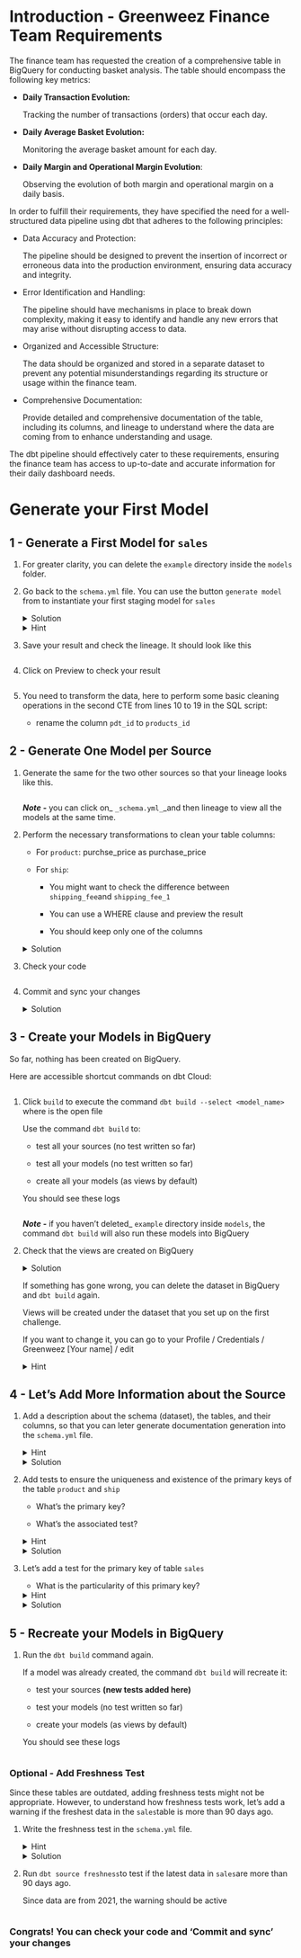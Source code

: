 <div role="tabpanel" class="tab-pane active" id="exercise-solution">
<div id="exercice-content" class="px-5 py-3">


<h1 id="introduction---greenweez-finance-team-requirements">Introduction - Greenweez Finance Team Requirements</h1>

<p>The finance team has requested the creation of a comprehensive table in BigQuery for conducting basket analysis. The table should encompass the following key metrics:</p>

<ul>
<li>
<p><strong>Daily Transaction Evolution:</strong></p>

<p>Tracking the number of transactions (orders) that occur each day.</p>
</li>
<li>
<p><strong>Daily Average Basket Evolution:</strong></p>

<p>Monitoring the average basket amount for each day.</p>
</li>
<li>
<p><strong>Daily Margin and Operational Margin Evolution</strong>:</p>

<p>Observing the evolution of both margin and operational margin on a daily basis.</p>
</li>
</ul>

<p>In order to fulfill their requirements, they have specified the need for a well-structured data pipeline using dbt that adheres to the following principles:</p>

<ul>
<li>
<p>Data Accuracy and Protection:</p>

<p>The pipeline should be designed to prevent the insertion of incorrect or erroneous data into the production environment, ensuring data accuracy and integrity.</p>
</li>
<li>
<p>Error Identification and Handling:</p>

<p>The pipeline should have mechanisms in place to break down complexity, making it easy to identify and handle any new errors that may arise without disrupting access to data.</p>
</li>
<li>
<p>Organized and Accessible Structure:</p>

<p>The data should be organized and stored in a separate dataset to prevent any potential misunderstandings regarding its structure or usage within the finance team.</p>
</li>
<li>
<p>Comprehensive Documentation:</p>

<p>Provide detailed and comprehensive documentation of the table, including its columns, and lineage to understand where the data are coming from to enhance understanding and usage.</p>
</li>
</ul>

<p>The dbt pipeline should effectively cater to these requirements, ensuring the finance team has access to up-to-date and accurate information for their daily dashboard needs.</p>

<h1 id="generate-your-first-model">Generate your First Model</h1>

<h2 id="1---generate-a-first-model-for-sales">1 - Generate a First Model for <code>sales</code></h2>

<ol>
<li>
<p>For greater clarity, you can delete the <code>example</code> directory inside the <code>models</code> folder.</p>
</li>
<li>
<p>Go back to the <code>schema.yml</code> file. You can use the button <code>generate model</code> from to instantiate your first staging model for <code>sales</code></p>

<details>
<summary>Solution</summary>

<p><img src="https://wagon-public-assets.s3.eu-west-3.amazonaws.com/04-Data-Collection/06-Data-Layers-And-Intro-DBT/03-First-Staging-Models-asset-1-Capture_decran_2023-09-25_a_17.52.33.png" alt=""></p>

</details>

<details>
<summary>Hint</summary>

<p>This will automatically create a model named <code>stg_raw__sales.sql</code>
<img src="https://wagon-public-assets.s3.eu-west-3.amazonaws.com/04-Data-Collection/06-Data-Layers-And-Intro-DBT/03-First-Staging-Models-asset-2-Capture_decran_2023-09-25_a_17.57.18.png" alt=""></p>

<p><em><strong>Note -</strong></em> Models will be automatically created using CTEs for enhanced readability. One CTE will pull in a source table via the source macro, and the other CTE will apply our transformations.
<em>More info here</em> <a href="https://docs.getdbt.com/terms/cte" target="_blank">https://docs.getdbt.com/terms/cte</a></p>
</details>
</li>
<li>
<p>Save your result and check the lineage. It should look like this</p>

<p><img src="https://wagon-public-assets.s3.eu-west-3.amazonaws.com/04-Data-Collection/06-Data-Layers-And-Intro-DBT/03-First-Staging-Models-asset-3-Capture_decran_2023-09-25_a_17.57.24.png" alt=""></p>
</li>
<li>
<p>Click on Preview to check your result</p>

<p><img src="https://wagon-public-assets.s3.eu-west-3.amazonaws.com/04-Data-Collection/06-Data-Layers-And-Intro-DBT/03-First-Staging-Models-asset-4-Capture_decran_2023-09-25_a_18.15.40.png" alt=""></p>
</li>
<li>
<p>You need to transform the data, here to perform some basic cleaning operations in the second CTE from lines 10 to 19 in the SQL script:</p>

<ul>
<li>rename the column <code>pdt_id</code> to <code>products_id</code></li>
</ul>
</li>
</ol>

<h2 id="2---generate-one-model-per-source">2 - Generate One Model per Source</h2>

<ol>
<li>
<p>Generate the same for the two other sources so that your lineage looks like this.</p>

<p><img src="https://wagon-public-assets.s3.eu-west-3.amazonaws.com/04-Data-Collection/06-Data-Layers-And-Intro-DBT/03-First-Staging-Models-asset-5-Capture_decran_2023-09-25_a_18.19.47.png" alt=""></p>

<p><em><strong>Note -</strong></em>&nbsp;you can click on_ <code>_schema.yml_</code>_and then lineage to view all the models at the same time.</p>
</li>
<li>
<p>Perform the necessary transformations to clean your table columns:</p>

<ul>
<li>
<p>For <code>product</code>: purchse_price as purchase_price</p>
</li>
<li>
<p>For <code>ship</code>:</p>

<ul>
<li>
<p>You might want to check the difference between <code>shipping_fee</code>and <code>shipping_fee_1</code></p>
</li>
<li>
<p>You can use a WHERE clause and preview the result</p>
</li>
<li>
<p>You should keep only one of the columns</p>
</li>
</ul>
</li>
</ul>

<details>
<summary>Solution</summary>

<p>For <code>ship</code> transformations:</p>
<ul>
<li>You can check the difference between <code>shipping_fee</code> and <code>shipping_fee_1</code> using this query in BigQuery:
```sql
SELECT
<ul>
<li>FROM <code>data-analytics-bootcamp-363212.gz_raw_data.raw_gz_ship</code> 
WHERE shipping_fee &lt;&gt; shipping_fee_1
```
It returns no row. It means we have the exact same data in the two columns.</li>
</ul>
</li>
<li>Then, you can remove <code>shipping_fee_1</code> from the query in dbt.</li>
</ul>
</details>
</li>
<li>
<p>Check your code</p>

<p><img src="https://wagon-public-assets.s3.eu-west-3.amazonaws.com/04-Data-Collection/06-Data-Layers-And-Intro-DBT/03-First-Staging-Models-asset-6-Capture_decran_2023-09-25_a_18.06.08.png" alt=""></p>
</li>
<li>
<p>Commit and sync your changes</p>

<details>
<summary>Solution</summary>

<p><img src="https://wagon-public-assets.s3.eu-west-3.amazonaws.com/04-Data-Collection/06-Data-Layers-And-Intro-DBT/03-First-Staging-Models-asset-7-Capture_decran_2023-09-25_a_18.26.39.png" alt=""></p>

</details>
</li>
</ol>

<h2 id="3---create-your-models-in-bigquery">3 - Create your Models in BigQuery</h2>

<p>So far, nothing has been created on BigQuery.</p>

<p>Here are accessible shortcut commands on dbt Cloud:</p>

<p><img src="https://wagon-public-assets.s3.eu-west-3.amazonaws.com/04-Data-Collection/06-Data-Layers-And-Intro-DBT/03-First-Staging-Models-asset-8-Capture_decran_2023-09-26_a_16.57.22.png" alt=""></p>

<ol>
<li>
<p>Click <code>build</code> to execute the command <code>dbt build --select &lt;model_name&gt;</code> where <model_name> is the open file</model_name></p>

<p>Use the command <code>dbt build</code> to:</p>

<ul>
<li>
<p>test all your sources (no test written so far)</p>
</li>
<li>
<p>test all your models (no test written so far)</p>
</li>
<li>
<p>create all your models (as views by default)</p>
</li>
</ul>

<p>You should see these logs</p>

<p><img src="https://wagon-public-assets.s3.eu-west-3.amazonaws.com/04-Data-Collection/06-Data-Layers-And-Intro-DBT/03-First-Staging-Models-asset-9-Capture_decran_2023-09-26_a_09.08.45.png" alt=""></p>

<p><em><strong>Note -</strong></em>&nbsp;if you haven’t deleted_ <code>example</code> directory inside <code>models</code>, the command <code>dbt build</code> will also run these models into BigQuery</p>
</li>
<li>
<p>Check that the views are created on BigQuery</p>

<details>
<summary>Solution</summary>

<p><img src="https://wagon-public-assets.s3.eu-west-3.amazonaws.com/04-Data-Collection/06-Data-Layers-And-Intro-DBT/03-First-Staging-Models-asset-10-Capture_decran_2023-09-25_a_18.39.04.png" alt=""></p>

</details>

<p>If something has gone wrong, you can delete the dataset in BigQuery and <code>dbt build</code> again.</p>

<p>Views will be created under the dataset that you set up on the first challenge.</p>

<p>If you want to change it, you can go to your Profile / Credentials / Greenweez [Your name] / edit</p>

<details>
<summary>Hint</summary>

<p><img src="https://wagon-public-assets.s3.eu-west-3.amazonaws.com/04-Data-Collection/06-Data-Layers-And-Intro-DBT/03-First-Staging-Models-asset-11-Capture_decran_2023-09-25_a_18.36.03.png" alt=""></p>

</details>
</li>
</ol>

<h2 id="4---lets-add-more-information-about-the-source">4 - Let’s Add More Information about the Source</h2>

<ol>
<li>
<p>Add a description about the schema (dataset), the tables, and their columns, so that you can leter generate documentation generation into the <code>schema.yml</code> file.</p>

<details>
<summary>Hint</summary>

<p><img src="https://wagon-public-assets.s3.eu-west-3.amazonaws.com/04-Data-Collection/06-Data-Layers-And-Intro-DBT/03-First-Staging-Models-asset-12-Capture_decran_2023-09-25_a_16.48.19.png" alt=""></p>

</details>

<details>
<summary>Solution </summary>

<p><img src="https://wagon-public-assets.s3.eu-west-3.amazonaws.com/04-Data-Collection/06-Data-Layers-And-Intro-DBT/03-First-Staging-Models-asset-13-Untitled.png" alt=""></p>

</details>
</li>
<li>
<p>Add tests to ensure the uniqueness and existence of the primary keys of the table <code>product</code> and <code>ship</code></p>

<ul>
<li>
<p>What’s the primary key?</p>
</li>
<li>
<p>What’s the associated test?</p>
</li>
</ul>

<details>
<summary>Hint</summary>

<p><img src="https://wagon-public-assets.s3.eu-west-3.amazonaws.com/04-Data-Collection/06-Data-Layers-And-Intro-DBT/03-First-Staging-Models-asset-14-Capture_decran_2023-09-25_a_17.24.48.png" alt=""></p>

</details>

<details>
<summary>Solution</summary>

<p><code>product</code>table
<img src="https://wagon-public-assets.s3.eu-west-3.amazonaws.com/04-Data-Collection/06-Data-Layers-And-Intro-DBT/03-First-Staging-Models-asset-15-Capture_decran_2023-09-25_a_17.20.37.png" alt=""></p>

<p><code>ship</code> table
<img src="https://wagon-public-assets.s3.eu-west-3.amazonaws.com/04-Data-Collection/06-Data-Layers-And-Intro-DBT/03-First-Staging-Models-asset-16-Capture_decran_2023-09-25_a_17.20.44.png" alt=""></p>

</details>
</li>
<li>
<p>Let’s add a test for the primary key of table <code>sales</code></p>

<ul>
<li>What is the particularity of this primary key?</li>
</ul>

<details>
<summary>Hint</summary>

<p>You should do a combination of two columns and test this ‘new column’ 
<em><strong>Note -</strong></em>&nbsp;Searching on the internet, you might have found <code>dbt_utils.unique_combination_of_columns</code> You should install a package first to use this test, we will see that tomorrow</p>
</details>

<details>
<summary>Solution</summary>

<p><code>sales</code> table
<img src="https://wagon-public-assets.s3.eu-west-3.amazonaws.com/04-Data-Collection/06-Data-Layers-And-Intro-DBT/03-First-Staging-Models-asset-17-Untitled.png" alt=""></p>

<p>If package dbt_utils is already installed</p>
</details>
</li>
</ol>

<h2 id="5---recreate-your-models-in-bigquery">5 - Recreate your Models in BigQuery</h2>

<ol>
<li>
<p>Run the <code>dbt build</code> command again.</p>

<p>If a model was already created, the command  <code>dbt build</code>  will recreate it:</p>

<ul>
<li>
<p>test your sources <strong>(new tests added here)</strong></p>
</li>
<li>
<p>test your models (no test written so far)</p>
</li>
<li>
<p>create your models (as views by default)</p>
</li>
</ul>

<p>You should see these logs</p>

<p><img src="https://wagon-public-assets.s3.eu-west-3.amazonaws.com/04-Data-Collection/06-Data-Layers-And-Intro-DBT/03-First-Staging-Models-asset-18-Capture_decran_2023-09-25_a_18.33.28.png" alt=""></p>
</li>
</ol>

<h3 id="optional---add-freshness-test">Optional - Add Freshness Test</h3>

<p>Since these tables are outdated, adding freshness tests might not be appropriate. However, to understand how freshness tests work, let’s add a warning if the freshest data in the <code>sales</code>table is more than 90 days ago.</p>

<ol>
<li>
<p>Write the freshness test in the <code>schema.yml</code> file.</p>

<details>
<summary>Hint</summary>

<p>Freshness test will need a <code>loaded_at_field</code>  corresponding to the timestamp column to identify the latest row and compare it with today’s date.
Make sure you add this freshness test under <code>sales</code>table</p>
<div class="language-sql highlighter-rouge"><div class="highlight github"><pre class="highlight github"><code><span class="n">tables</span><span class="p">:</span>
<span class="o">-</span> <span class="n">name</span><span class="p">:</span> <span class="n">sales</span>
<span class="n">freshness</span><span class="p">:</span> 
<span class="n">warn_after</span><span class="p">:</span> <span class="p">{........}</span>
<span class="n">loaded_at_field</span><span class="p">:</span> <span class="nv">"CAST(..... as TIMESTAMP)"</span>
</code></pre></div>      </div>
</details>

<details>
<summary>Solution</summary>

<p><img src="https://wagon-public-assets.s3.eu-west-3.amazonaws.com/04-Data-Collection/06-Data-Layers-And-Intro-DBT/03-First-Staging-Models-asset-19-Capture_decran_2023-09-25_a_17.39.03.png" alt=""></p>

</details>
</li>
<li>
<p>Run <code>dbt source freshness</code>to test if the latest data in <code>sales</code>are more than 90 days ago.</p>

<p>Since data are from 2021, the warning should be active</p>

<p><img src="https://wagon-public-assets.s3.eu-west-3.amazonaws.com/04-Data-Collection/06-Data-Layers-And-Intro-DBT/03-First-Staging-Models-asset-20-Capture_decran_2023-09-26_a_09.07.53.png" alt=""></p>
</li>
</ol>

<h3 id="congrats-you-can-check-your-code-and-commit-and-sync-your-changes">Congrats! You can check your code and ‘Commit and sync’ your changes</h3>

<p><img src="https://wagon-public-assets.s3.eu-west-3.amazonaws.com/4aqcks2l1na0vo42sjsrswvrpmhb" alt=""></p>

<p><img src="https://wagon-public-assets.s3.eu-west-3.amazonaws.com/vhfxvsunxozx4t17osrlfabh8tx5" alt=""></p>



</div>
</div>